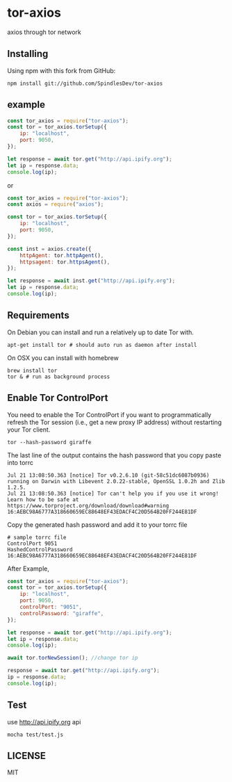# tor-axios

axios through tor network

## Installing

Using npm with this fork from GitHub:

```
npm install git://github.com/SpindlesDev/tor-axios
```

## example

```js
const tor_axios = require("tor-axios");
const tor = tor_axios.torSetup({
	ip: "localhost",
	port: 9050,
});

let response = await tor.get("http://api.ipify.org");
let ip = response.data;
console.log(ip);
```

or

```js
const tor_axios = require("tor-axios");
const axios = require("axios");

const tor = tor_axios.torSetup({
	ip: "localhost",
	port: 9050,
});

const inst = axios.create({
	httpAgent: tor.httpAgent(),
	httpsagent: tor.httpsAgent(),
});

let response = await inst.get("http://api.ipify.org");
let ip = response.data;
console.log(ip);
```

## Requirements

On Debian you can install and run a relatively up to date Tor with.

```
apt-get install tor # should auto run as daemon after install
```

On OSX you can install with homebrew

```
brew install tor
tor & # run as background process
```

## Enable Tor ControlPort

You need to enable the Tor ControlPort if you want to programmatically refresh the Tor session (i.e., get a new proxy IP address) without restarting your Tor client.

```
tor --hash-password giraffe
```

The last line of the output contains the hash password that you copy paste into torrc

```
Jul 21 13:08:50.363 [notice] Tor v0.2.6.10 (git-58c51dc6087b0936) running on Darwin with Libevent 2.0.22-stable, OpenSSL 1.0.2h and Zlib 1.2.5.
Jul 21 13:08:50.363 [notice] Tor can't help you if you use it wrong! Learn how to be safe at https://www.torproject.org/download/download#warning
16:AEBC98A6777A318660659EC88648EF43EDACF4C20D564B20FF244E81DF
```

Copy the generated hash password and add it to your torrc file

```
# sample torrc file
ControlPort 9051
HashedControlPassword 16:AEBC98A6777A318660659EC88648EF43EDACF4C20D564B20FF244E81DF
```

After Example,

```js
const tor_axios = require("tor-axios");
const tor = tor_axios.torSetup({
	ip: "localhost",
	port: 9050,
	controlPort: "9051",
	controlPassword: "giraffe",
});

let response = await tor.get("http://api.ipify.org");
let ip = response.data;
console.log(ip);

await tor.torNewSession(); //change tor ip

response = await tor.get("http://api.ipify.org");
ip = response.data;
console.log(ip);
```

## Test

use http://api.ipify.org api

```
mocha test/test.js
```

## LICENSE

MIT
